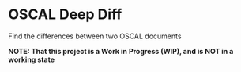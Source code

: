 # OSCAL Deep Diff
Find the differences between two OSCAL documents

**NOTE: That this project is a Work in Progress (WIP), and is NOT in a working state**
